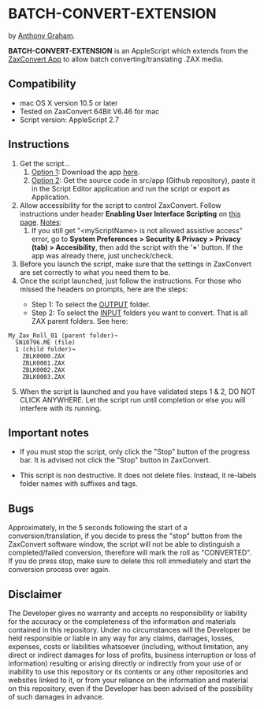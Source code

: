 # BATCH-CONVERT-EXTENSION

by [Anthony Graham](https://github.com/databoy5000/).

**BATCH-CONVERT-EXTENSION** is an AppleScript which extends from the [ZaxConvert App](https://zaxcom.com/software_update/zaxconvert-for-mac/) to allow batch converting/translating .ZAX media.

## Compatibility
<ul>
  <li>mac OS X version 10.5 or later</li>
  <li>Tested on ZaxConvert 64Bit V6.46 for mac</li>
  <li>Script version: AppleScript 2.7</li>
</ul>

## Instructions
1. Get the script...
    1. <ins>Option 1</ins>: Download the app <a href="https://www.w3schools.com/">here</a>.
    2. <ins>Option 2</ins>: Get the source code in src/app (Github repository), paste it in the Script Editor application and run the script or export as Application.
3. Allow accessibility for the script to control ZaxConvert. Follow instructions under header **Enabling User Interface Scripting** on [this page](https://developer.apple.com/library/archive/documentation/LanguagesUtilities/Conceptual/MacAutomationScriptingGuide/AutomatetheUserInterface.html#//apple_ref/doc/uid/TP40016239-CH69-SW1). <ins>Notes</ins>:
    1. If you still get "&lt;myScriptName&gt; is not allowed assistive access" error, go to **System Preferences > Security & Privacy > Privacy (tab) > Accesibility**, then add the script with the '**+**' button. If the app was already there, just uncheck/check.
4. Before you launch the script, make sure that the settings in ZaxConvert are set correctly to what you need them to be.
5. Once the script launched, just follow the instructions. For those who missed the headers on prompts, here are the steps:</li>
    * Step 1: To select the <ins>OUTPUT</ins> folder.
    * Step 2: To select the <ins>INPUT</ins> folders you want to convert. That is all ZAX parent folders. See here:
```
My_Zax_Roll_01 (parent folder)¬
  SN10796.ME (file)
  1 (child folder)¬
    ZBLK0000.ZAX
    ZBLK0001.ZAX
    ZBLK0002.ZAX
    ZBLK0003.ZAX
```
5. When the script is launched and you have validated steps 1 & 2, DO NOT CLICK ANYWHERE. Let the script run until completion or else you will interfere with its running.

## Important notes
* If you must stop the script, only click the "Stop" button of the progress bar. It is advised not click the "Stop" button in ZaxConvert.

* This script is non destructive. It does not delete files. Instead, it re-labels folder names with suffixes and tags.

## Bugs
Approximately, in the 5 seconds following the start of a conversion/translation, if you decide to press the "stop" button from the ZaxConvert software window, the script will not be able to distinguish a completed/failed conversion, therefore will mark the roll as "CONVERTED". If you do press stop, make sure to delete this roll immediately and start the conversion process over again.
</ol>

## Disclaimer
The Developer gives no warranty and accepts no responsibility or liability for the accuracy or the completeness of the information and materials contained in this repository. Under no circumstances will the Developer be held responsible or liable in any way for any claims, damages, losses, expenses, costs or liabilities whatsoever (including, without limitation, any direct or indirect damages for loss of profits, business interruption or loss of information) resulting or arising directly or indirectly from your use of or inability to use this repository or its contents or any other repositories and websites linked to it, or from your reliance on the information and material on this repository, even if the Developer has been advised of the possibility of such damages in advance.